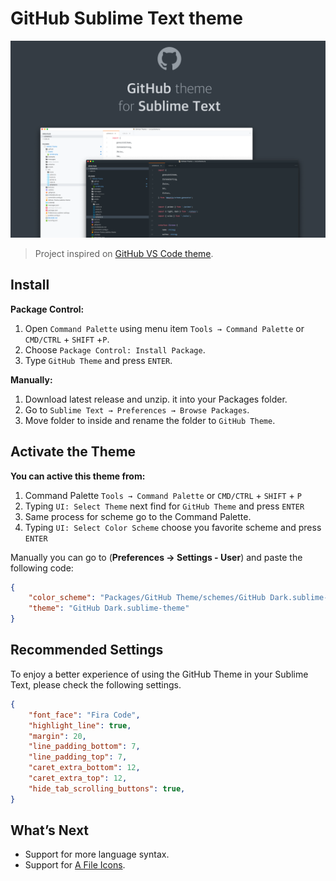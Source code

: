 # GitHub Sublime Text theme

![GitHub Sublime Text theme](./assets/screen.png)

> Project inspired on [GitHub VS Code theme](https://github.com/primer/github-vscode-theme).

## Install

**Package Control:**

1. Open `Command Palette` using menu item `Tools → Command Palette` or `CMD/CTRL` + `SHIFT` +`P`.
2. Choose `Package Control: Install Package`.
3. Type `GitHub Theme` and press `ENTER`.

**Manually:**

1. Download latest release and unzip. it into your Packages folder.
2. Go to `Sublime Text → Preferences → Browse Packages`.
3. Move folder to inside and rename the folder to `GitHub Theme`.

## Activate the Theme

**You can active this theme from:**

1. Command Palette `Tools → Command Palette` or `CMD/CTRL` + `SHIFT` + `P`
2. Typing `UI: Select Theme` next find for `GitHub Theme` and press `ENTER`
3. Same process for scheme go to the Command Palette.
4. Typing `UI: Select Color Scheme` choose you favorite scheme and press `ENTER`

Manually you can go to (**Preferences → Settings - User**) and paste the following code:

```json
{
    "color_scheme": "Packages/GitHub Theme/schemes/GitHub Dark.sublime-color-scheme",
    "theme": "GitHub Dark.sublime-theme"
}
```

## Recommended Settings

To enjoy a better experience of using the GitHub Theme in your Sublime Text, please check the following settings.

```json
{
    "font_face": "Fira Code",
    "highlight_line": true,
    "margin": 20,
    "line_padding_bottom": 7,
    "line_padding_top": 7,
    "caret_extra_bottom": 12,
    "caret_extra_top": 12,
    "hide_tab_scrolling_buttons": true,
}
```

## What’s Next

-   Support for more language syntax.
-   Support for [A File Icons](https://github.com/SublimeText/AFileIcon).
